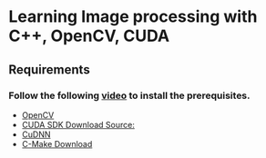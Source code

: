 # Learning Image processing with C++, OpenCV, CUDA
## Requirements
### Follow the following [video](https://www.youtube.com/watch?v=TT3_dlPL4vo&list=PLqP4ZEfW-xRHQRrJveqnD1pQAU3ms5EB6&index=1) to install the prerequisites.
- [OpenCV](https://github.com/opencv)
- [CUDA SDK Download Source:](https://developer.nvidia.com/cuda-downloads)
- [CuDNN](https://developer.nvidia.com/cudnn)
- [C-Make Download](https://cmake.org/download/)

